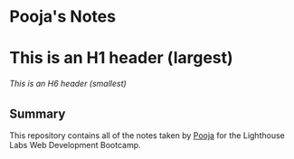 # Pooja's Notes
# This is an H1 header (largest)
###### This is an H6 header (smallest)
## Summary 

This repository contains all of the notes taken by [Pooja](https://github.com/poojathakkar) for the Lighthouse Labs Web Development Bootcamp.